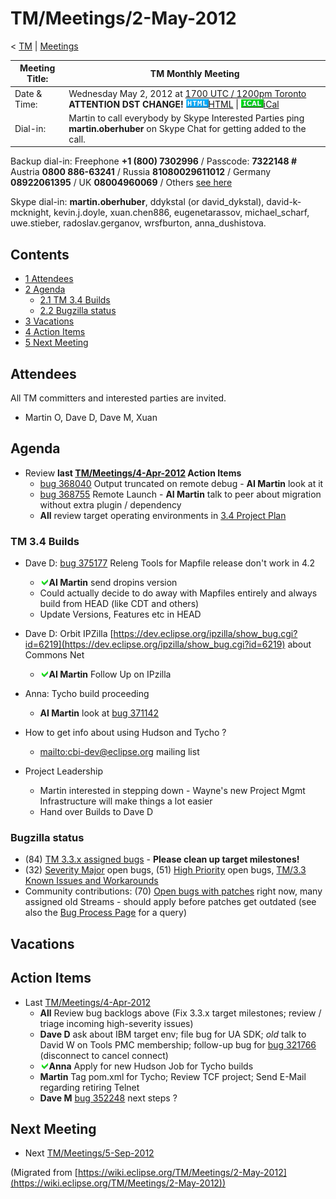 

TM/Meetings/2-May-2012
======================

< [TM](./TM "TM")‎ | [Meetings](./Meetings "TM/Meetings")

| Meeting Title: | **TM Monthly Meeting** |
| --- | --- |
| Date & Time: | Wednesday May 2, 2012 at [1700 UTC / 1200pm Toronto](http://www.timeanddate.com/worldclock/fixedtime.html?month=5&day=2&year=2012&hour=17&min=00&sec=0&p1=0) **ATTENTION DST CHANGE!**   ![Html.gif](./images/Html.gif)[HTML](http://www.google.com/calendar/embed?src=vn70im36r00qeusu8nme50cils@group.calendar.google.com&ctz=Canada/Toronto) \| ![Ical.gif](./images/Ical.gif)[iCal](http://www.google.com/calendar/ical/vn70im36r00qeusu8nme50cils@group.calendar.google.com/public/basic.ics) |
| Dial-in: | Martin to call everybody by Skype   Interested Parties ping **martin.oberhuber** on Skype Chat for getting added to the call. |

Backup dial-in: Freephone **+1 (800) 7302996** / Passcode: **7322148 #**  
Austria **0800 886-63241** / Russia **81080029611012** / Germany **08922061395** / UK **08004960069** / Others [see here](https://conf.cfer.com/?comp_id=18374&sp_id=154&ac=7322148&an=080088663241%20&login=true&startview=gos)

Skype dial-in: **martin.oberhuber**, ddykstal (or david\_dykstal), david-k-mcknight, kevin.j.doyle, xuan.chen886, eugenetarassov, michael\_scharf, uwe.stieber, radoslav.gerganov, wrsfburton, anna_dushistova.  

Contents
--------

*   [1 Attendees](#Attendees)
*   [2 Agenda](#Agenda)
    *   [2.1 TM 3.4 Builds](#TM-3.4-Builds)
    *   [2.2 Bugzilla status](#Bugzilla-status)
*   [3 Vacations](#Vacations)
*   [4 Action Items](#Action-Items)
*   [5 Next Meeting](#Next-Meeting)

Attendees
---------

All TM committers and interested parties are invited.

*   Martin O, Dave D, Dave M, Xuan

  

Agenda
------

*   Review **last [TM/Meetings/4-Apr-2012](./TM/Meetings/4-Apr-2012 "TM/Meetings/4-Apr-2012") Action Items**
    *   [bug 368040](https://bugs.eclipse.org/bugs/show_bug.cgi?id=368040) Output truncated on remote debug - **AI Martin** look at it
    *   [bug 368755](https://bugs.eclipse.org/bugs/show_bug.cgi?id=368755) Remote Launch - **AI Martin** talk to peer about migration without extra plugin / dependency
    *   **All** review target operating environments in [3.4 Project Plan](https://www.eclipse.org/projects/project-plan.php?planurl=https://www.eclipse.org/tm/development/tm_plan_3_4.xml)

  

### TM 3.4 Builds

*   Dave D: [bug 375177](https://bugs.eclipse.org/bugs/show_bug.cgi?id=375177) Releng Tools for Mapfile release don't work in 4.2
    *   ![Ok green.gif](./images/Ok_green.gif)**AI Martin** send dropins version
    *   Could actually decide to do away with Mapfiles entirely and always build from HEAD (like CDT and others)
    *   Update Versions, Features etc in HEAD

*   Dave D: Orbit IPZilla [https://dev.eclipse.org/ipzilla/show_bug.cgi?id=6219](https://dev.eclipse.org/ipzilla/show_bug.cgi?id=6219) about Commons Net
    *   ![Ok green.gif](./images/Ok_green.gif)**AI Martin** Follow Up on IPzilla

*   Anna: Tycho build proceeding
    *   **AI Martin** look at [bug 371142](https://bugs.eclipse.org/bugs/show_bug.cgi?id=371142)

*   How to get info about using Hudson and Tycho ?
    *   [mailto:cbi-dev@eclipse.org](mailto:cbi-dev@eclipse.org) mailing list

*   Project Leadership
    *   Martin interested in stepping down - Wayne's new Project Mgmt Infrastructure will make things a lot easier
    *   Hand over Builds to Dave D

  

### Bugzilla status

*   (84) [TM 3.3.x assigned bugs](https://bugs.eclipse.org/bugs/buglist.cgi?field0-0-0=target_milestone;query_format=advanced;bug_status=UNCONFIRMED;bug_status=NEW;bug_status=ASSIGNED;bug_status=REOPENED;type0-0-0=substring;value0-0-0=3.3;product=Target%20Management) \- **Please clean up target milestones!**
*   (32) [Severity Major](https://bugs.eclipse.org/bugs/buglist.cgi?query_format=advanced&product=Target+Management&bug_status=UNCONFIRMED&bug_status=NEW&bug_status=ASSIGNED&bug_status=REOPENED&bug_severity=blocker&bug_severity=critical&bug_severity=major&cmdtype=doit) open bugs, (51) [High Priority](https://bugs.eclipse.org/bugs/buglist.cgi?query_format=advanced&product=Target+Management&bug_status=UNCONFIRMED&bug_status=NEW&bug_status=ASSIGNED&bug_status=REOPENED&cmdtype=doit&field0-0-0=priority&type0-0-0=regexp&value0-0-0=P%5B12%5D&field0-0-1=bug_severity&type0-0-1=regexp&value0-0-1=blocker%7Ccritical%7Cmajor) open bugs, [TM/3.3 Known Issues and Workarounds](./TM/3.3_Known_Issues_and_Workarounds "TM/3.3 Known Issues and Workarounds")
*   Community contributions: (70) [Open bugs with patches](https://bugs.eclipse.org/bugs/buglist.cgi?query_format=advanced&product=Target+Management&bug_status=UNCONFIRMED&bug_status=NEW&bug_status=ASSIGNED&bug_status=REOPENED&cmdtype=doit&field0-0-0=attachments.ispatch&type0-0-0=equals&value0-0-0=1) right now, many assigned old Streams - should apply before patches get outdated (see also the [Bug Process Page](https://www.eclipse.org/dsdp/tm/development/bug_process.php) for a query)

  

Vacations
---------

Action Items
------------

*   Last [TM/Meetings/4-Apr-2012](./TM/Meetings/4-Apr-2012 "TM/Meetings/4-Apr-2012")
    *   **All** Review bug backlogs above (Fix 3.3.x target milestones; review / triage incoming high-severity issues)
    *   **Dave D** ask about IBM target env; file bug for UA SDK; _old_ talk to David W on Tools PMC membership; follow-up bug for [bug 321766](https://bugs.eclipse.org/bugs/show_bug.cgi?id=321766) (disconnect to cancel connect)
    *   ![Ok green.gif](./images/Ok_green.gif)**Anna** Apply for new Hudson Job for Tycho builds
    *   **Martin** Tag pom.xml for Tycho; Review TCF project; Send E-Mail regarding retiring Telnet
    *   **Dave M** [bug 352248](https://bugs.eclipse.org/bugs/show_bug.cgi?id=352248) next steps ?

  

Next Meeting
------------

*   Next [TM/Meetings/5-Sep-2012](./TM/Meetings/5-Sep-2012 "TM/Meetings/5-Sep-2012")


(Migrated from [https://wiki.eclipse.org/TM/Meetings/2-May-2012](https://wiki.eclipse.org/TM/Meetings/2-May-2012))